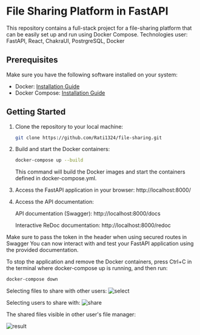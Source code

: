 # File Sharing Platform in FastAPI

This repository contains a full-stack project for a file-sharing platform that can be easily set up and run using Docker Compose.
Technologies user: FastAPI, React, ChakraUI, PostrgreSQL, Docker

## Prerequisites

Make sure you have the following software installed on your system:

- Docker: [Installation Guide](https://docs.docker.com/get-docker/)
- Docker Compose: [Installation Guide](https://docs.docker.com/compose/install/)

## Getting Started

1. Clone the repository to your local machine:

   ```bash
   git clone https://github.com/Rati1324/file-sharing.git
   ```
2. Build and start the Docker containers:

   ```bash
   docker-compose up --build
   ```
   This command will build the Docker images and start the containers defined in docker-compose.yml.
3. Access the FastAPI application in your browser: http://localhost:8000/

5. Access the API documentation:

    API documentation (Swagger): http://localhost:8000/docs

    Interactive ReDoc documentation: http://localhost:8000/redoc
    

Make sure to pass the token in the header when using secured routes in Swagger
You can now interact with and test your FastAPI application using the provided documentation.

To stop the application and remove the Docker containers, press Ctrl+C in the terminal where docker-compose up is running, and then run:
   
   ```bash
   docker-compose down
   ```
Selecting files to share with other users:
![select](https://github.com/Rati1324/file-sharing/assets/61045363/29aaef8b-6b9d-41b2-9b6d-e97f579ee324)

Selecting users to share with:
![share](https://github.com/Rati1324/file-sharing/assets/61045363/15278432-bc0e-47c4-b311-3609a16654a1)

The shared files visible in other user's file manager:

![result](https://github.com/Rati1324/file-sharing/assets/61045363/a9e6b960-dff1-4630-9dc0-cb647ffb7085)
